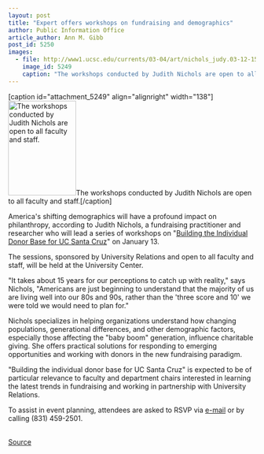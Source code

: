 ```yaml
---
layout: post
title: "Expert offers workshops on fundraising and demographics"
author: Public Information Office
article_author: Ann M. Gibb
post_id: 5250
images:
  - file: http://www1.ucsc.edu/currents/03-04/art/nichols_judy.03-12-15.138.jpg
    image_id: 5249
    caption: "The workshops conducted by Judith Nichols are open to all faculty and staff."
---
```


[caption id="attachment_5249" align="alignright" width="138"]<a href="http://dev-ucsc-news.pantheonsite.io/wp-content/uploads/2003/12/nichols_judy.03-12-15.138.jpg"><img class="size-full wp-image-5249" src="http://dev-ucsc-news.pantheonsite.io/wp-content/uploads/2003/12/nichols_judy.03-12-15.138.jpg" alt="The workshops conducted by Judith Nichols are open to all faculty and staff." width="138" height="192" /></a>The workshops conducted by Judith Nichols are open to all faculty and staff.[/caption]
<p>
  America's shifting demographics will have a profound impact on philanthropy, according to Judith Nichols, a fundraising practitioner and researcher who will lead a series of workshops on "<a href="http://urelations.ucsc.edu/nichols-agenda.html">Building the Individual Donor Base for UC Santa Cruz</a>" on January 13.
</p>
<p>
  The sessions, sponsored by University Relations and open to all faculty and staff, will be held at the University Center.<br>
</p>
<p>
  "It takes about 15 years for our perceptions to catch up with reality," says Nichols, "Americans are just beginning to understand that the majority of us are living well into our 80s and 90s, rather than the 'three score and 10' we were told we would need to plan for."<br>
</p>
<p>
  Nichols specializes in helping organizations understand how changing populations, generational differences, and other demographic factors, especially those affecting the "baby boom" generation, influence charitable giving. She offers practical solutions for responding to emerging opportunities and working with donors in the new fundraising paradigm.<br>
</p>
<p>
  "Building the individual donor base for UC Santa Cruz" is expected to be of particular relevance to faculty and department chairs interested in learning the latest trends in fundraising and working in partnership with University Relations.
</p>
<p>
  To assist in event planning, attendees are asked to RSVP via <a href="mailto:urrecept@ucsc.edu">e-mail</a> or by calling (831) 459-2501.<br>
  <br>
</p>
<p><a href="http://www1.ucsc.edu/currents/03-04/12-15/development.html" title="Permalink to development">Source</a></p>
